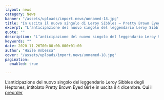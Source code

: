 ```yaml
---
layout: news
category: News
banner: "/assets/uploads/import.news/unnamed-18.jpg"
title: "In uscita il nuovo singolo di Leroy Sibbles – Pretty Brown Eyed Girl"
excerpt: "L’anticipazione del nuovo singolo del leggendario Leroy Sibbles degli Heptones, intitolato Pretty Brown Eyed Girl e in uscita il 4 dicembre. Qui il preorder"
quote: ""
description: "L’anticipazione del nuovo singolo del leggendario Leroy Sibbles degli Heptones, intitolato Pretty Brown Eyed Girl e in uscita il 4 dicembre. Qui il preorder"
keywords: ""
date: 2020-11-26T00:00:00.000+01:00
author: "Haile Anbessa"
cover: "/assets/uploads/import.news/unnamed-18.jpg"
pagination:
  enabled: true

---
```


L’anticipazione del nuovo singolo del leggendario Leroy Sibbles degli Heptones, intitolato Pretty Brown Eyed Girl e in uscita il 4 dicembre. Qui il [preorder](https://music.apple.com/album/1540399952)